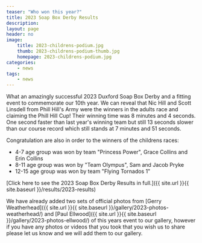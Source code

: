 ```yaml
---
teaser: "Who won this year?"
title: 2023 Soap Box Derby Results
description:
layout: page
header: no
image: 
    title: 2023-childrens-podium.jpg
    thumb: 2023-childrens-podium-thumb.jpg
    homepage: 2023-childrens-podium.jpg
categories:
    - news
tags:
    - news
---
```


What an amazingly successful 2023 Duxford Soap Box Derby and a fitting event to commemorate our 10th year. We can reveal that Nic Hill and Scott Linsdell from Phill Hill's Army were the winners in the adults race and claiming the Phill Hill Cup! Their winning time was 8 minutes and 4 seconds. One second faster than last year's winning team but still 13 seconds slower than our course record which still stands at 7 minutes and 51 seconds.

Congratulation are also in order to the winners of the childrens races:

* 4-7 age group was won by team "Princess Power", Grace Collins and Erin Collins
* 8-11 age group was won by "Team Olympus", Sam and Jacob Pryke
* 12-15 age group was won by team "Flying Tornados 1"

[Click here to see the 2023 Soap Box Derby Results in full.]({{ site.url }}{{ site.baseurl }}/results/2023-results)

We have already added two sets of official photos from [Gerry Weatherhead]({{ site.url }}{{ site.baseurl }}/gallery/2023-photos-weatherhead/) and [Paul Ellwood]({{ site.url }}{{ site.baseurl }}/gallery/2023-photos-ellwood/) of this years event to our gallery, however if you have any photos or videos that you took that you wish us to share please let us know and we will add them to our gallery.
